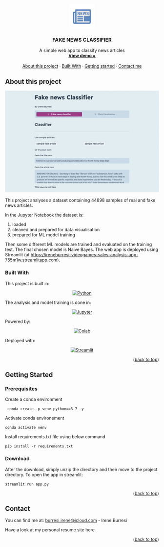 <a name="readme-top"></a>

<!-- PROJECT LOGO -->
<br />
<div align="center">
  <a href="https://ireneburresi-fake-news-classifier-app-loquc2.streamlitapp.com">
    <img src="./assets/icona-news.png" alt="Logo" width="80" height="80">
  </a>

  <h3 align="center">FAKE NEWS CLASSIFIER</h3>

  <p align="center">
   A simple web app to classify news articles
    <br />
    <a href="https://ireneburresi-fake-news-classifier-app-loquc2.streamlitapp.com"><strong> View demo »</strong></a>
    <br />
    <br />
    <a href="#about-this-project">About this project</a>
    ·
    <a href="#built-with">Built With</a>
    ·
    <a href="#getting-started">Getting started</a>
    ·
    <a href="#contact">Contact me</a>
  </p>
</div>

[screen]: ./assets/screen.png

<!-- ABOUT THE PROJECT -->
## About this project

[![Fake news classifier][screen]](https://ireneburresi-fake-news-classifier-app-loquc2.streamlitapp.com)

This project analyses a dataset containing 44898 samples of real and fake news articles. 

In the Jupyter Notebook the dataset is:
1. loaded
2. cleaned and prepared for data visualisation
3. prepared for ML model training

Then some different ML models are trained and evaluated on the training test. The final chosen model is Naive Bayes.
The web app is deployed using Streamlit (at https://ireneburresi-videogames-sales-analysis-app-755m1w.streamlitapp.com).

### Built With

This project is built in:
<div align="center">

[![Python][Python-shield]][Python-url]
</div>


The analysis and model training is done in:

<div align="center">

[![Jupyter][Jupyter-shield]][Jupyter-url]

</div>

Powered by:
<div align="center">

[![Colab][Colab-shield]][Colab-url]

</div>

Deployed with:
<div align="center">
  
[![Streamlit][Streamlit-shield]][Streamlit-url]
  
</div>


<p align="right">(<a href="#readme-top">back to top</a>)</p>



<!-- GETTING STARTED -->
## Getting Started

### Prerequisites

Create a conda environment
```
 conda create -p venv python==3.7 -y
```
Activate conda environement
```
conda activate venv
```
Install requirements.txt file using below command
```
pip install -r requirements.txt
```


### Download

After the download, simply unzip the directory and then move to the project directory. To open the app in streamlit:
```
streamlit run app.py
```

<p align="right">(<a href="#readme-top">back to top</a>)</p>


<!-- CONTACT -->
## Contact
You can find me at:
burresi.irene@icloud.com - Irene Burresi

Have a look at my personal resume site here

<p align="right">(<a href="#readme-top">back to top</a>)</p>



[Python-shield]: https://img.shields.io/badge/Python-FFD43B?style=for-the-badge&logo=python&logoColor=blue
[Python-url]: https://www.python.org
[NumPy-shield]: https://img.shields.io/badge/Numpy-777BB4?style=for-the-badge&logo=numpy&logoColor=white
[NumPy-url]: https://numpy.org
[Pandas-shield]: https://img.shields.io/badge/Pandas-2C2D72?style=for-the-badge&logo=pandas&logoColor=white
[Pandas-url]: https://pandas.pydata.org
[Plotly-shield]: https://img.shields.io/badge/Plotly-239120?style=for-the-badge&logo=plotly&logoColor=white
[Plotly-url]: https://pandas.pydata.org
[PyTorch-shield]: https://img.shields.io/badge/PyTorch-EE4C2C?style=for-the-badge&logo=PyTorch&logoColor=white
[PyTorch-url]: https://pytorch.org
[SciPy-shield]: https://img.shields.io/badge/SciPy-654FF0?style=for-the-badge&logo=SciPy&logoColor=white
[SciPy-url]: https://scipy.org
[Streamlit-shield]: https://img.shields.io/badge/Streamlit-FF4B4B?style=for-the-badge&logo=Streamlit&logoColor=white
[Streamlit-url]: https://streamlit.io
[Tensorflow-shield]: https://img.shields.io/badge/TensorFlow-FF6F00?style=for-the-badge&logo=TensorFlow&logoColor=white
[Tensorflow-url]: https://www.tensorflow.org
[MacOS-shield]: https://img.shields.io/badge/mac%20os-000000?style=for-the-badge&logo=apple&logoColor=white
[Linkedin-shield]: https://img.shields.io/badge/LinkedIn-0077B5?style=for-the-badge&logo=linkedin&logoColor=white
[Linkedin-url]: https://www.linkedin.com/in/ireneburresi/
[Kaggle-shield]: https://img.shields.io/badge/Kaggle-20BEFF?style=for-the-badge&logo=Kaggle&logoColor=white
[Jupyter-shield]:	https://img.shields.io/badge/Jupyter-F37626.svg?&style=for-the-badge&logo=Jupyter&logoColor=white
[Jupyter-url]: https://jupyter.org
[PowerBI-shield]: https://img.shields.io/badge/PowerBI-F2C811?style=for-the-badge&logo=Power%20BI&logoColor=white
[Colab-shield]: https://img.shields.io/badge/Colab-F9AB00?style=for-the-badge&logo=googlecolab&color=525252
[Colab-url]: https://colab.research.google.com
[PyCharm-shield]: https://img.shields.io/badge/PyCharm-000000.svg?&style=for-the-badge&logo=PyCharm&logoColor=white
[Tableau-shield]: https://img.shields.io/static/v1?style=for-the-badge&message=Tableau&color=E97627&logo=Tableau&logoColor=FFFFFF&label=
[Tableau-url]: https://www.tableau.com
